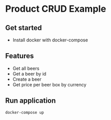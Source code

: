 # Product CRUD Example

## Get started
- Install docker with docker-compose

## Features
-  Get all beers
-  Get a beer by id
-  Create a beer
-  Get price per beer box by currency 

## Run application
```bash
docker-compose up
```

